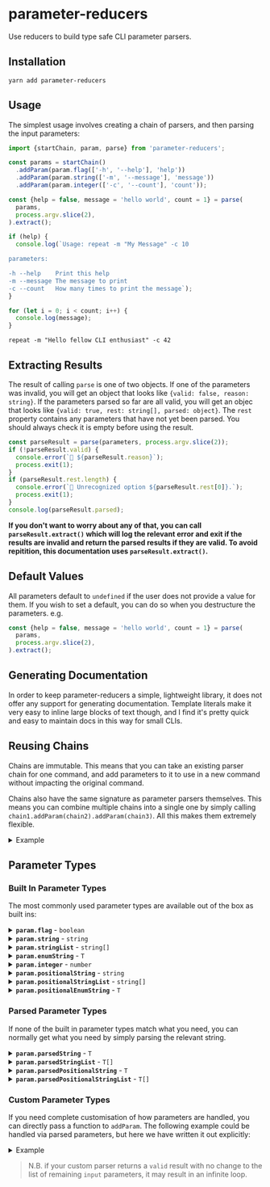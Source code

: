# parameter-reducers

Use reducers to build type safe CLI parameter parsers.

## Installation

```
yarn add parameter-reducers
```

## Usage

The simplest usage involves creating a chain of parsers, and then parsing the input parameters:

```ts
import {startChain, param, parse} from 'parameter-reducers';

const params = startChain()
  .addParam(param.flag(['-h', '--help'], 'help'))
  .addParam(param.string(['-m', '--message'], 'message'))
  .addParam(param.integer(['-c', '--count'], 'count'));

const {help = false, message = 'hello world', count = 1} = parse(
  params,
  process.argv.slice(2),
).extract();

if (help) {
  console.log(`Usage: repeat -m "My Message" -c 10

parameters:

-h --help    Print this help
-m --message The message to print
-c --count   How many times to print the message`);
}

for (let i = 0; i < count; i++) {
  console.log(message);
}
```

```
repeat -m "Hello fellow CLI enthusiast" -c 42
```

## Extracting Results

The result of calling `parse` is one of two objects. If one of the parameters was invalid, you will get an object that looks like `{valid: false, reason: string}`. If the parameters parsed so far are all valid, you will get an objec that looks like `{valid: true, rest: string[], parsed: object}`. The `rest` property contains any parameters that have not yet been parsed. You should always check it is empty before using the result.

```ts
const parseResult = parse(parameters, process.argv.slice(2));
if (!parseResult.valid) {
  console.error(`🚨 ${parseResult.reason}`);
  process.exit(1);
}
if (parseResult.rest.length) {
  console.error(`🚨 Unrecognized option ${parseResult.rest[0]}.`);
  process.exit(1);
}
console.log(parseResult.parsed);
```

**If you don't want to worry about any of that, you can call `parseResult.extract()` which will log the relevant error and exit if the results are invalid and return the parsed results if they are valid. To avoid repitition, this documentation uses `parseResult.extract()`.**

## Default Values

All parameters default to `undefined` if the user does not provide a value for them. If you wish to set a default, you can do so when you destructure the parameters. e.g.

```ts
const {help = false, message = 'hello world', count = 1} = parse(
  params,
  process.argv.slice(2),
).extract();
```

## Generating Documentation

In order to keep parameter-reducers a simple, lightweight library, it does not offer any support for generating documentation. Template literals make it very easy to inline large blocks of text though, and I find it's pretty quick and easy to maintain docs in this way for small CLIs.

## Reusing Chains

Chains are immutable. This means that you can take an existing parser chain for one command, and add parameters to it to use in a new command without impacting the original command.

Chains also have the same signature as parameter parsers themselves. This means you can combine multiple chains into a single one by simply calling `chain1.addParam(chain2).addParam(chain3)`. All this makes them extremely flexible.

<details>
  <summary>Example</summary><br/>

```ts
const sharedParams = startChain()
  .addParam(param.flag(['-h', '--help'], 'help'))
  .addParam(param.flag(['-v', '--verbose'], 'verbose'))
  .addParam(param.string(['-u', '--url'], 'url'));

const downloadParams = sharedParams.addParam(
  param.string(['-d', '--destination'], 'destination'),
);

const uploadParams = sharedParams.addParam(
  param.string(['-s', '--source'], 'source'),
);

switch (process.argv[2]) {
  case 'upload': {
    const {help = false, verbose = false, source, url} = parse(
      downloadParams,
      process.argv.slice(3),
    ).extract();
    if (help) return printUploadHelp();
    upload(source, url, {verbose});
  }
  case 'download': {
    const {help = false, verbose = false, destination, url} = parse(
      uploadParams,
      process.argv.slice(3),
    ).extract();
    if (help) return printDownloadHelp();
    download(url, destination, {verbose});
  }
  default: {
    if (process.argv.includes('-h') || process.argv.includes('--help')) {
      printUploadHelp();
      printDownloadhelp();
      process.exit(0);
    } else {
      console.error(
        `Unrecognised command "${process.argv[2]}". Pass --help to print usage.`,
      );
    }
  }
}

function printUploadHelp() {
  console.log(`Usage: api upload --source file.txt --url http://example.com

Parameters:

-h --help         Print this help text.
-v --verbose      Output extra logs for debugging
-u --url          The url to fetch from
-d --destionation Where to save the file`);
}

function printDownloadHelp() {
  console.log(`Usage: api download --destination file.txt --url http://example.com

Parameters:

-h --help         Print this help text.
-v --verbose      Output extra logs for debugging
-u --url          The url to fetch from
-d --destionation Where to save the file`);
}
```

</details>

## Parameter Types

### Built In Parameter Types

The most commonly used parameter types are available out of the box as built ins:

<details>
  <summary><strong><code>param.flag</code></strong> - <code>boolean</code></summary><br/>

```ts
import {startChain, param, parse} from 'parameter-reducers';

const params = startChain()
  .addParam(param.flag(['-r', '--recursive'], 'recursive'))
  .addParam(param.flag(['-f', '--force'], 'force'))
  .addParam(param.flag(['-v', '--verbose'], 'verbose'));

const {recursive = false, force = false, verbose = false} = parse(
  params,
  process.argv.slice(2),
).extract();
```

```

run --recursive -f -v

```

Flags are `true` or `false` values, if not present they default to `undefined`.

<details>
  <summary>Flag shorthand</summary>

Keys for flags that are a `-` followed by a single letter can be merged. e.g. the above CLI can be used as:

```

run -rfv

```

which would be equivalent to:

```

run -r -f -v

```

</details>

<details>
  <summary>Negating flags</summary>

If you prefer to have a flag default to `true`, you can then pass in `--no-KEY` to disable it. e.g.

```ts
import {startChain, param, parse} from 'parameter-reducers';

const params = startChain()
  .addParam(param.flag(['-r', '--recursive'], 'recursive'))
  .addParam(param.flag(['-f', '--force'], 'force'))
  .addParam(param.flag(['-v', '--verbose'], 'verbose'));

const {recursive = true, force = true, verbose = true} = parse(
  params,
  process.argv.slice(2),
).extract();
```

```
run --no-recursive --no-force --no-verbose
```

</details>

</details>

<details>
  <summary><strong><code>param.string</code></strong> - <code>string</code></summary><br/>

```ts
import {startChain, param, parse} from 'parameter-reducers';

const params = startChain()
  .addParam(param.string(['-m', '--message'], 'message'))
  .addParam(param.string(['-f', '--from'], 'from'));

const {message = 'hello world', from = 'Me'} = parse(
  params,
  process.argv.slice(2),
).extract();

console.log(`${message} from ${from}`);
```

Strings can be any arbitrary string of text that immediately follows the configured keys. An erorr is returned if the same parameter is passed multiple times (see stringList).

</details>

<details>
  <summary><strong><code>param.stringList</code></strong> - <code>string[]</code></summary><br/>

```ts
import {startChain, param, parse} from 'parameter-reducers';

const params = startChain().addParam(
  param.stringList(['-m', '--messages'], 'messages'),
);

const {messages = []} = parse(params, process.argv.slice(2)).extract();

for (const m of messages) {
  console.log(m);
}
```

```
run -m "Hello" -m "World"
```

A string list is just like a string, but can occur multiple times to form a list. If the parameter only occurs once, the result is an array with one element.

</details>

<details>
  <summary><strong><code>param.enumString</code></strong> - <code>T</code></summary><br/>

```ts
import {startChain, param, parse} from 'parameter-reducers';

const params = startChain().addParam(
  param.enumString(['-l', '--level'], 'level', [
    'info',
    'warn',
    'error',
  ] as const),
);

const {level = 'error'} = parse(params, process.argv.slice(2)).extract();

if (level === 'info') {
  console.info('Some info');
}
if (level === 'info' || 'warn') {
  console.warn('Some warning');
}
console.warn('Some error');
```

```
run -l warn
```

An enum string can only have one of a defined list of values.

</details>

<details>
  <summary><strong><code>param.integer</code></strong> - <code>number</code></summary><br/>

```ts
import {startChain, param, parse} from 'parameter-reducers';

const params = startChain().addParam(param.integer(['-v', '--value'], 'value'));

const {value = 0} = parse(params, process.argv.slice(2)).extract();

console.log(value * 2);
```

```
run -v 21
```

An integer is any positive or negative whole number between `Number.MIN_SAFE_INTEGER` and `Number.MAX_SAFE_INTEGER`

</details>

<details>
  <summary><strong><code>param.positionalString</code></strong> - <code>string</code></summary><br/>

```ts
import {startChain, param, parse} from 'parameter-reducers';

const params = startChain()
  .addParam(param.positionalString('message'))
  .addParam(param.positionalString('to'));

const {message = 'Hello', to: 'My Friend'} = parse(params, process.argv.slice(2)).extract();

console.log(`I just want to say ${message} to ${to}`);
```

```
run "so many important things" "all the people who need to hear it"
```

A positional string is a string that does not require any "key" to indicate its location. They are parsed in the order they appear in within the chain. Non-positional parameters can appear in any location, including before or after the positional parameters. Positional strings cannot start with "-"

</details>

<details>
  <summary><strong><code>param.positionalStringList</code></strong> - <code>string[]</code></summary><br/>

```ts
import {startChain, param, parse} from 'parameter-reducers';

const params = startChain()
  .addParam(param.string(['--to'], 'to'))
  .addParam(param.string(['--from'], 'from'))
  .addParam(param.positionalStringList('messages'));

const {
  messages = [],
  to = 'My Friend',
  from = 'Anonymous',
} = parse(params, process.argv.slice(2)).extract();

console.log(`Dear ${to},`);
for (const message of messages) {
  console.log(message);
}
console.log(`Sincerely ${from});
```

```
run "I do not always" --from Forbes "think in order" --to Anyone
```

A positional string list consumes all strings that don't start with `-` and are not consumed by any other parser. Since it consumes so eagerly, there is rarely any point having 2 positional string list parsers.

> N.B. if you have any `positionalString` parsers, they must go before your `positionalStringList` parser.

</details>

<details>
  <summary><strong><code>param.positionalEnumString</code></strong> - <code>T</code></summary><br/>

```ts
import {startChain, param, parse} from 'parameter-reducers';

const params = startChain().addParam(
  param.positionalEnumString('env', ['staging', 'production'] as const),
);

const {env = 'staging'} = parse(params, process.argv.slice(2)).extract();

if (env === 'staging') {
  console.info('Deploying to staging');
}
if (env === 'production') {
  console.warn('Deploying to production');
}
```

```
run production
```

A positional enum string can only have one of a defined list of values.

</details>

### Parsed Parameter Types

If none of the built in parameter types match what you need, you can normally get what you need by simply parsing the relevant string.

<details>
  <summary><strong><code>param.parsedString</code></strong> - <code>T</code></summary><br/>

```ts
import {startChain, param, parse, valid, invalid} from 'parameter-reducers';

const params = startChain()
  .addParam(
    param.parsedString(['--url'], 'url', (value) => {
      try {
        return valid(new URL(value));
      } catch (ex) {
        return invalid(`${value} is not a valid URL.`);
      }
    }),
  )
  .addParam(
    param.parsedString(['--env'], 'env', (value) => {
      if (['staging', 'production'].includes(value)) {
        return valid(value);
      } else {
        return invalid(
          `${value} is not a valid environment ("staging" or "production").`,
        );
      }
    }),
  );

const {url = new URL('http://example.com'), environment = 'staging'} = parse(
  params,
  process.argv.slice(2),
).extract();

load(url.href, {environment});
```

```
run --url "http://example.com" --env production
```

`parsedString` is the basis used for the `integer` parameter type. It allows you to perform arbitrary validation and convert the string input to a new type of your choosing.

</details>

<details>
  <summary><strong><code>param.parsedStringList</code></strong> - <code>T[]</code></summary><br/>

```ts
import {startChain, param, parse, valid, invalid} from 'parameter-reducers';

const params = startChain()
  .addParam(
    param.parsedStringList(['--urls'], 'urls', (value) => {
      try {
        return valid(new URL(value));
      } catch (ex) {
        return invalid(`${value} is not a valid URL.`);
      }
    }),
  )
  .addParam(
    param.parsedString(['--env'], 'env', (value) => {
      if (['staging', 'production'].includes(value)) {
        return valid(value);
      } else {
        return invalid(
          `${value} is not a valid environment ("staging" or "production").`,
        );
      }
    }),
  );

const {urls = [], environment = 'staging'} = parse(
  params,
  process.argv.slice(2),
).extract();

for (const url of urls) {
  load(url.href, {environment});
}
```

```
run --urls "http://example.com/foo" --urls "http://example.com/bar" --env production
```

`parsedStringList` combines the parsing from `parsedString` with the ability to pass multiple values like `stringList`.

</details>

<details>
  <summary><strong><code>param.parsedPositionalString</code></strong> - <code>T</code></summary><br/>

```ts
import {startChain, param, parse, valid, invalid} from 'parameter-reducers';

const params = startChain()
  .addParam(
    param.parsedPositionalString('url', (value) => {
      try {
        return valid(new URL(value));
      } catch (ex) {
        return undefined;
      }
    }),
  )
  .addParam(
    param.parsedPositionalString('env', (value) => {
      if (['staging', 'production'].includes(value)) {
        return valid(value);
      } else {
        return invalid(`${value} is not a valid URL or environment.`);
      }
    }),
  );

const {url = new URL('http://example.com'), environment = 'staging'} = parse(
  params,
  process.argv.slice(2),
).extract();

load(url.href, {environment});
```

```
run "http://example.com/bar" production
-- or equivalently:
run production "http://example.com/bar"
```

`parsedPositionalString` allows you to validate/parse positional parameters. If you return `undefined`, the parser will continue looking for other matches. This means that if you have validation rules that are mutually exclusive, you could have the parameters be passed in any order. If you return `invalid`, the parser stops there and reports the error.

</details>

<details>
  <summary><strong><code>param.parsedPositionalStringList</code></strong> - <code>T[]</code></summary><br/>

```ts
import {startChain, param, parse, valid, invalid} from 'parameter-reducers';

const params = startChain()
  .addParam(
    param.parsedString(['--env'], 'env', (value) => {
      if (['staging', 'production'].includes(value)) {
        return valid(value);
      } else {
        return invalid(`${value} is not a valid environment.`);
      }
    }),
  )
  .addParam(
    param.parsedPositionalStringList('urls', (value) => {
      if (value[0] === '-') return undefined;
      try {
        return valid(new URL(value));
      } catch (ex) {
        return invalid(`${value} is not a valid URL.`);
      }
    }),
  );

const {urls = [], environment = 'staging'} = parse(
  params,
  process.argv.slice(2),
).extract();

for (const url of urls) {
  load(url.href, {environment});
}
```

```
run "http://example.com/foo" "http://example.com/bar" --env production
```

`parsedPositionalStringList` allows you to validate/parse multiple positional parameters. By default, it will stop to check for any other paremeter matches after each parameter is found. If you prefer it to consume as many parameters as possible, you can pass `{eager: true}`.

</details>

### Custom Parameter Types

If you need complete customisation of how parameters are handled, you can directly pass a function to `addParam`. The following example could be handled via parsed parameters, but here we have written it out explicitly:

<details>
  <summary>Example</summary><br/>

```ts
import {startChain, param, parse, valid, invalid} from 'parameter-reducers';

// input is the remaining list of un-parsed parameters (i.e. an array of strings)
// parsed is an object containing all the parameteres we've seen/parsed so far
const params = startChain().addParam<{dirname: string}>((input, parsed) => {
  const str = input[0];

  if (str[0] === '-') {
    return undefined;
  }

  if ('dirname' in parsed) {
    return invalid(`You cannot specify multiple directories.`);
  }

  if (!statSync(str).isDirectory()) {
    return invalid(`${str} is not a valid directory.`);
  }

  // for custom parsers, a valid result needs
  // 1. the previously parsed input
  // 2. the newly parsed input
  // 3. the remaining, un-parsed parameters
  return valid(parsed, {dirname: str}, input.slice(1));
});

const {dirname = process.cwd()} = parse(
  params,
  process.argv.slice(2),
).extract();

console.log(readdirSync(dirname));
```

</details>

> N.B. if your custom parser returns a `valid` result with no change to the list of remaining `input` parameters, it may result in an infinite loop.
